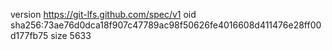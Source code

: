 version https://git-lfs.github.com/spec/v1
oid sha256:73ae76d0dca18f907c47789ac98f50626fe4016608d411476e28ff00d177fb75
size 5633
